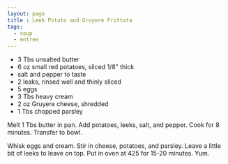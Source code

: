```yaml
---
layout: page
title : Leek Potato and Gruyere Frittata
tags:
  - soup
  - entree
---
```


* 3 Tbs unsalted butter
* 6 oz small red potatoes, sliced 1/8" thick
* salt and pepper to taste
* 2 leaks, rinsed well and thinly sliced
* 5 eggs
* 3 Tbs heavy cream
* 2 oz Gruyere cheese, shredded
* 1 Tbs chopped parsley

Melt 1 Tbs butter in pan.  Add potatoes, leeks, salt, and pepper.  Cook for 8 minutes.  Transfer to bowl.

Whisk eggs and cream.  Stir in cheese, potatoes, and parsley.  Leave a little bit of leeks to leave on top.  Put in oven at 425 for 15-20 minutes.  Yum.



